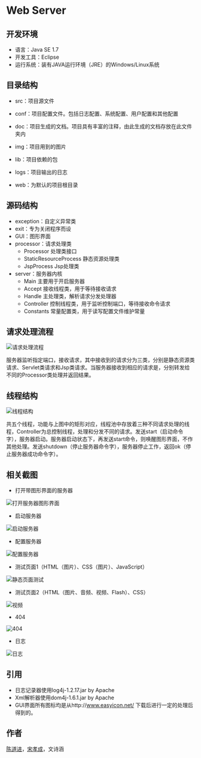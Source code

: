 # Web Server

## 开发环境

- 语言：Java SE 1.7
- 开发工具：Eclipse
- 运行系统：装有JAVA运行环境（JRE）的Windows/Linux系统

## 目录结构

- src：项目源文件

- conf：项目配置文件。包括日志配置、系统配置、用户配置和其他配置

- doc：项目生成的文档。项目具有丰富的注释，由此生成的文档存放在此文件夹内

- img：项目用到的图片

- lib：项目依赖的包

- logs：项目输出的日志

- web：为默认的项目根目录

##  源码结构

- exception：自定义异常类
- exit：专为关闭程序而设
- GUI：图形界面
- processor：请求处理类
  - Processor 处理类接口
  - StaticResourceProcess 静态资源处理类
  - JspProcess Jsp处理类
- server：服务器内核
  - Main 主要用于开启服务器
  - Accept 接收线程类，用于等待接收请求
  - Handle 主处理类，解析请求分发处理器
  - Controller 控制线程类，用于监听控制端口，等待接收命令请求
  - Constants 常量配置类，用于读写配置文件维护常量
##  请求处理流程

![请求处理流程](images/request_parse.png)




服务器监听指定端口，接收请求，其中接收到的请求分为三类，分别是静态资源类请求、Servlet类请求和Jsp类请求。当服务器接收到相应的请求是，分别转发给不同的Processor类处理并返回结果。

## 线程结构

![线程结构](images/thread.jpg)

共五个线程，功能与上图中的矩形对应，线程池中存放着三种不同请求处理的线程，Controller为总控制线程，处理和分发不同的请求。发送start（启动命令字），服务器启动。服务器启动状态下，再发送start命令，则唤醒图形界面，不作其他处理。发送shutdown（停止服务器命令字），服务器停止工作，返回ok（停止服务器成功命令字）。



## 相关截图

- 打开带图形界面的服务器

![打开服务器图形界面](images/open_gui.png)

- 启动服务器

![启动服务器](images/startup.png)

- 配置服务器

![配置服务器](images/configure.png)

- 测试页面1（HTML（图片）、CSS（图片）、JavaScript）

![静态页面测试](images/test_static.png)

- 测试页面2（HTML（图片、音频、视频、Flash）、CSS）

![视频](images/test_2.png)

- 404

![404](images/test_3.png)

- 日志

![日志](images/log.png)

## 引用

- 日志记录器使用log4j-1.2.17.jar by Apache
- Xml解析器使用dom4j-1.6.1.jar by Apache
- GUI界面所有图标均是从http://www.easyicon.net/ 下载后进行一定的处理后得到的。

## 作者

[陈道进](https://github.com/chendaojin)，[宋孝成](https://github.com/songxiaocheng)，文诗涵
